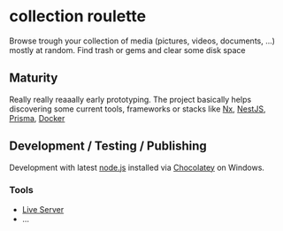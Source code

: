 # collection roulette

Browse trough your collection of media (pictures, videos, documents, ...) mostly at random. Find trash or gems and clear some disk space

## Maturity

Really really reaaally early prototyping. The project basically helps discovering some current tools, frameworks or stacks like [Nx](https://nx.dev/), [NestJS](https://nestjs.com/), [Prisma](https://github.com/prisma), [Docker](https://github.com/docker)

## Development / Testing / Publishing

Development with latest [node.js](https://nodejs.org/) installed via [Chocolatey](https://chocolatey.org/) on Windows.

### Tools

* [Live Server](https://marketplace.visualstudio.com/items?itemName=ritwickdey.LiveServer)
* ...